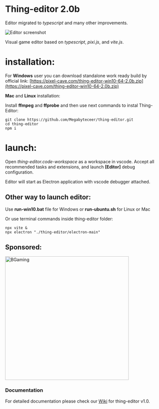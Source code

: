# Thing-editor 2.0b

Editor migrated to _typescript_ and many other improvements.

![Editor screenshot](https://pixel-cave.com/thing-editor-screen.jpg)

Visual game editor based on _typescript_, _pixi.js_, and _vite.js_.

# installation:

For __Windows__ user you can download standalone work ready build by official link: [https://pixel-cave.com/thing-editor-win10-64-2.0b.zip](https://pixel-cave.com/thing-editor-win10-64-2.0b.zip)

__Mac__ and __Linux__ installation:

Install __ffmpeg__ and __ffprobe__ and then use next commands to instal Thing-Editor:
```
git clone https://github.com/Megabyteceer/thing-editor.git
cd thing-editor
npm i
```

# launch:

Open _thing-editor.code-workspace_ as a workspace in vscode. Accept all recommended tasks and extensions, and launch __[Editor]__ debug configuration.

Editor will start as Electron application with vscode debugger attached.

## Other way to launch editor:

Use __run-win10.bat__ file for Windows or __run-ubuntu.sh__ for Linux or Mac

Or use terminal commands inside thing-editor folder:
```
npx vite &
npx electron "./thing-editor/electron-main"
```

## Sponsored:

[<img src="https://assets-global.website-files.com/63b2c230b49fa188ad86ffec/63f4c9689497e0d7c32f4a31_BGaming_logo.svg" width="400" alt="BGaming">](https://www.bgaming.com/)

### Documentation
For detailed documentation please check our [Wiki](https://github.com/Megabyteceer/thing-editor/wiki) for thing-editor v1.0.
